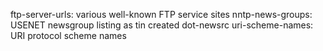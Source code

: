 ftp-server-urls: various well-known FTP service sites
nntp-news-groups: USENET newsgroup listing as tin created dot-newsrc
uri-scheme-names: URI protocol scheme names
